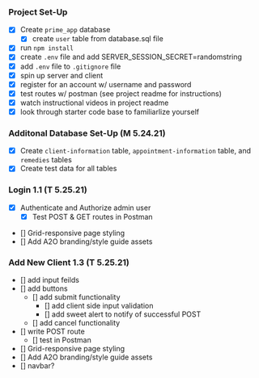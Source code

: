 ### Project Set-Up
- [x] Create `prime_app` database 
    - [x] create `user` table from database.sql file
- [x] run `npm install`
- [x] create `.env` file and add SERVER_SESSION_SECRET=randomstring
- [x] add `.env` file to `.gitignore` file
- [x] spin up server and client
- [x] register for an account w/ username and password
- [x] test routes w/ postman (see project readme for instructions)
- [x] watch instructional videos in project readme
- [x] look through starter code base to familiarlize yourself

### Additonal Database Set-Up (M 5.24.21)
- [x] Create `client-information` table, `appointment-information` table, and `remedies` tables 
- [x] Create test data for all tables 

### Login 1.1 (T 5.25.21)
- [x] Authenticate and Authorize admin user 
    - [x] Test POST & GET routes in Postman
- [] Grid-responsive page styling
- [] Add A2O branding/style guide assets

### Add New Client 1.3 (T 5.25.21)
- [] add input feilds
- [] add buttons
    - [] add submit functionality
        - [] add client side input validation
        - [] add sweet alert to notify of successful POST
    - [] add cancel functionality
- [] write POST route
    - [] test in Postman
- [] Grid-responsive page styling
- [] Add A2O branding/style guide assets
- [] navbar?
